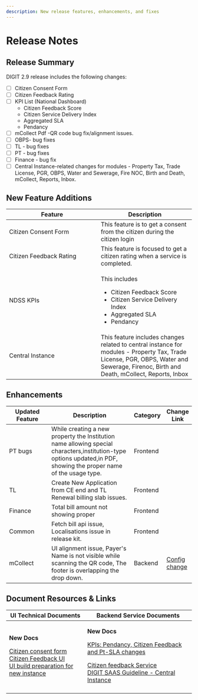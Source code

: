 ```yaml
---
description: New release features, enhancements, and fixes
---
```


# Release Notes

## Release Summary <a href="#release-summary" id="release-summary"></a>

DIGIT 2.9 release includes the following changes:

* [ ] Citizen Consent Form
* [ ] Citizen Feedback Rating
* [ ] KPI List (National Dashboard)
  * Citizen Feedback Score
  * Citizen Service Delivery Index
  * Aggregated SLA
  * Pendancy
* [ ] mCollect Pdf -QR code bug fix/alignment issues.
* [ ] OBPS- bug fixes
* [ ] TL - bug fixes
* [ ] PT - bug fixes
* [ ] Finance - bug fix
* [ ] Central Instance-related changes for modules - Property Tax, Trade License, PGR, OBPS, Water and Sewerage, Fire NOC, Birth and Death, mCollect, Reports, Inbox.

## New ‌Feature Additions <a href="#new-feature-additions" id="new-feature-additions"></a>

<table><thead><tr><th width="233">Feature</th><th>Description</th></tr></thead><tbody><tr><td>Citizen Consent Form</td><td>This feature is to get a consent from the citizen during the citizen login</td></tr><tr><td>Citizen Feedback Rating</td><td>This feature is focused to get a citizen rating when a service is completed.</td></tr><tr><td>NDSS KPIs</td><td><p>This includes</p><ul><li>Citizen Feedback Score</li><li>Citizen Service Delivery Index</li><li>Aggregated SLA</li><li>Pendancy</li></ul></td></tr><tr><td>Central Instance</td><td>This feature includes changes related to central instance for modules - Property Tax, Trade License, PGR, OBPS, Water and Sewerage, Firenoc, Birth and Death, mCollect, Reports, Inbox</td></tr></tbody></table>

## Enhancements <a href="#enhancements" id="enhancements"></a>

<table><thead><tr><th width="181">Updated Feature</th><th width="312">Description</th><th>Category</th><th>Change Link</th></tr></thead><tbody><tr><td>PT bugs</td><td>While creating a new property the Institution name allowing special characters,institution-type options updated,in PDF, showing the proper name of the usage type.</td><td>Frontend</td><td> </td></tr><tr><td>TL</td><td>Create New Application from CE end and TL Renewal billing slab issues.</td><td>Frontend</td><td> </td></tr><tr><td>Finance</td><td>Total bill amount not showing proper</td><td>Frontend</td><td> </td></tr><tr><td>Common</td><td>Fetch bill api issue, Localisations issue in release kit.</td><td>Frontend</td><td> </td></tr><tr><td>mCollect</td><td>UI alignment issue, Payer's Name is not visible while scanning the QR code, The footer is overlapping the drop down.</td><td>Backend</td><td><a href="https://github.com/egovernments/configs/pull/2646">Config change</a></td></tr></tbody></table>

## ‌Document Resources & Links <a href="#document-resources-and-links" id="document-resources-and-links"></a>

| UI Technical Documents                                                                                                                                                                                                                                                                                                                                                                                                                                                                                      | Backend Service Documents                                                                                                                                                                                                                                                                                                                                                                                                                                                                                                             |
| ----------------------------------------------------------------------------------------------------------------------------------------------------------------------------------------------------------------------------------------------------------------------------------------------------------------------------------------------------------------------------------------------------------------------------------------------------------------------------------------------------------- | ------------------------------------------------------------------------------------------------------------------------------------------------------------------------------------------------------------------------------------------------------------------------------------------------------------------------------------------------------------------------------------------------------------------------------------------------------------------------------------------------------------------------------------- |
| <p><strong>New Docs</strong></p><p><a href="../configure-digit/configuring-digit-services/citizen-engagement-configuration/citizen-consent-form-ui.md">Citizen consent form</a><br><a href="../configure-digit/configuring-digit-services/citizen-engagement-configuration/citizen-feedback-ui.md">Citizen Feedback UI</a><br><a href="../configure-digit/configuring-digit-services/central-instance-configuration/ui-build-preparation-for-new-instance.md">UI build preparation for new instance</a></p> | <p><strong>New Docs</strong></p><p><a href="../configure-digit/configuring-digit-services/national-dashboard-service-configuration/kpis-pendancy-citizen-feedback-and-sla-changes.md">KPIs: Pendancy, Citizen Feedback and Pt-SLA changes</a></p><p><a href="../configure-digit/configuring-digit-services/citizen-engagement-configuration/citizen-feedback-service.md">Citizen feedback Service</a><br><a href="master-migration-document/digit-saas-guideline-central-instance.md">DIGIT SAAS Guideline - Central Instance</a></p> |
|                                                                                                                                                                                                                                                                                                                                                                                                                                                                                                             |                                                                                                                                                                                                                                                                                                                                                                                                                                                                                                                                       |

